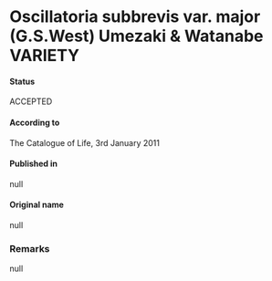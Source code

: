 # Oscillatoria subbrevis var. major (G.S.West) Umezaki & Watanabe VARIETY

#### Status
ACCEPTED

#### According to
The Catalogue of Life, 3rd January 2011

#### Published in
null

#### Original name
null

### Remarks
null